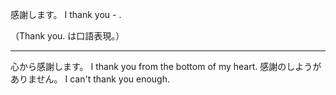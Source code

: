 感謝します。
I thank you - .

（Thank you. は口語表現。）

---
心から感謝します。
I thank you from the bottom of my heart.
感謝のしようがありません。
I can't thank you enough.
